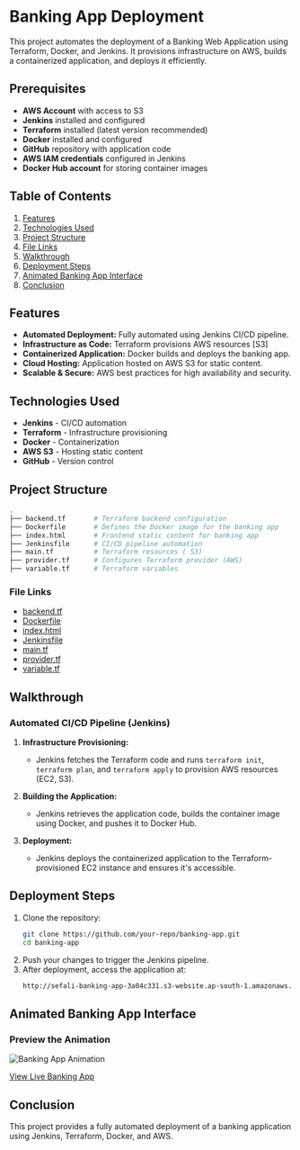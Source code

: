 # Banking App Deployment

This project automates the deployment of a Banking Web Application using Terraform, Docker, and Jenkins.
It provisions infrastructure on AWS, builds a containerized application, and deploys it efficiently.

## Prerequisites
- **AWS Account** with access to S3
- **Jenkins** installed and configured
- **Terraform** installed (latest version recommended)
- **Docker** installed and configured
- **GitHub** repository with application code
- **AWS IAM credentials** configured in Jenkins
- **Docker Hub account** for storing container images

## Table of Contents
1. [Features](#features)
2. [Technologies Used](#technologies-used)
3. [Project Structure](#project-structure)
4. [File Links](#file-links)
5. [Walkthrough](#walkthrough)
6. [Deployment Steps](#deployment-steps)
7. [Animated Banking App Interface](#animated-banking-app-interface)
8. [Conclusion](#conclusion)

## Features
- **Automated Deployment:** Fully automated using Jenkins CI/CD pipeline.
- **Infrastructure as Code:** Terraform provisions AWS resources [S3]
- **Containerized Application:** Docker builds and deploys the banking app.
- **Cloud Hosting:** Application hosted on AWS S3 for static content.
- **Scalable & Secure:** AWS best practices for high availability and security.

## Technologies Used
- **Jenkins** - CI/CD automation
- **Terraform** - Infrastructure provisioning
- **Docker** - Containerization
- **AWS S3** - Hosting static content
- **GitHub** - Version control

## Project Structure

```bash
.
├── backend.tf       # Terraform backend configuration
├── Dockerfile       # Defines the Docker image for the banking app
├── index.html       # Frontend static content for banking app
├── Jenkinsfile      # CI/CD pipeline automation
├── main.tf          # Terraform resources ( S3)
├── provider.tf      # Configures Terraform provider (AWS)
├── variable.tf      # Terraform variables
```

### File Links
- [backend.tf](backend.tf)
- [Dockerfile](Dockerfile)
- [index.html](index.html)
- [Jenkinsfile](Jenkinsfile)
- [main.tf](main.tf)
- [provider.tf](provider.tf)
- [variable.tf](variable.tf)

## Walkthrough

### Automated CI/CD Pipeline (Jenkins)
1. **Infrastructure Provisioning:**
   - Jenkins fetches the Terraform code and runs `terraform init`, `terraform plan`, and `terraform apply` to provision AWS resources (EC2, S3).
   
2. **Building the Application:**
   - Jenkins retrieves the application code, builds the container image using Docker, and pushes it to Docker Hub.
   
3. **Deployment:**
   - Jenkins deploys the containerized application to the Terraform-provisioned EC2 instance and ensures it's accessible.

## Deployment Steps
1. Clone the repository:
   ```sh
   git clone https://github.com/your-repo/banking-app.git
   cd banking-app
   ```
2. Push your changes to trigger the Jenkins pipeline.
3. After deployment, access the application at:
   ```sh
   http://sefali-banking-app-3a04c331.s3-website.ap-south-1.amazonaws.com
   ```

## Animated Banking App Interface
### Preview the Animation

![Banking App Animation](animation.gif)

[View Live Banking App](http://sefali-banking-app-3a04c331.s3-website.ap-south-1.amazonaws.com)

## Conclusion
This project provides a fully automated deployment of a banking application using Jenkins, Terraform, Docker, and AWS. 

